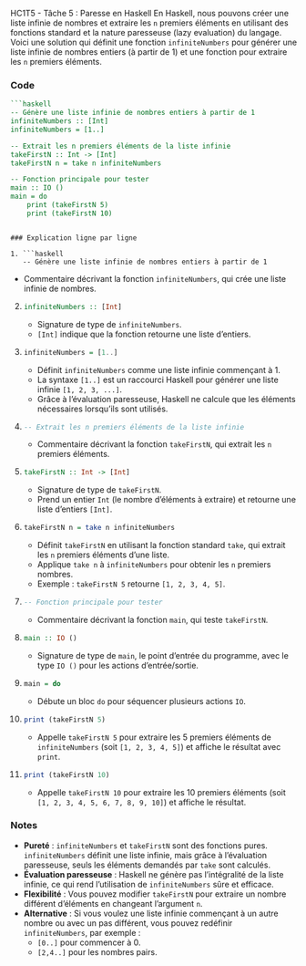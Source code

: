 HC1T5 - Tâche 5 : Paresse en Haskell
En Haskell, nous pouvons créer une liste infinie de nombres et extraire les `n` premiers éléments en utilisant des fonctions standard et la nature paresseuse (lazy evaluation) du langage. Voici une solution qui définit une fonction `infiniteNumbers` pour générer une liste infinie de nombres entiers (à partir de 1) et une fonction pour extraire les `n` premiers éléments.

### Code
```haskell
```haskell
-- Génère une liste infinie de nombres entiers à partir de 1
infiniteNumbers :: [Int]
infiniteNumbers = [1..]

-- Extrait les n premiers éléments de la liste infinie
takeFirstN :: Int -> [Int]
takeFirstN n = take n infiniteNumbers

-- Fonction principale pour tester
main :: IO ()
main = do
    print (takeFirstN 5)
    print (takeFirstN 10)
```
```

### Explication ligne par ligne

1. ```haskell
   -- Génère une liste infinie de nombres entiers à partir de 1
   ```
   - Commentaire décrivant la fonction `infiniteNumbers`, qui crée une liste infinie de nombres.

2. ```haskell
   infiniteNumbers :: [Int]
   ```
   - Signature de type de `infiniteNumbers`.
   - `[Int]` indique que la fonction retourne une liste d’entiers.

3. ```haskell
   infiniteNumbers = [1..]
   ```
   - Définit `infiniteNumbers` comme une liste infinie commençant à 1.
   - La syntaxe `[1..]` est un raccourci Haskell pour générer une liste infinie `[1, 2, 3, ...]`.
   - Grâce à l’évaluation paresseuse, Haskell ne calcule que les éléments nécessaires lorsqu’ils sont utilisés.

4. ```haskell
   -- Extrait les n premiers éléments de la liste infinie
   ```
   - Commentaire décrivant la fonction `takeFirstN`, qui extrait les `n` premiers éléments.

5. ```haskell
   takeFirstN :: Int -> [Int]
   ```
   - Signature de type de `takeFirstN`.
   - Prend un entier `Int` (le nombre d’éléments à extraire) et retourne une liste d’entiers `[Int]`.

6. ```haskell
   takeFirstN n = take n infiniteNumbers
   ```
   - Définit `takeFirstN` en utilisant la fonction standard `take`, qui extrait les `n` premiers éléments d’une liste.
   - Applique `take n` à `infiniteNumbers` pour obtenir les `n` premiers nombres.
   - Exemple : `takeFirstN 5` retourne `[1, 2, 3, 4, 5]`.

7. ```haskell
   -- Fonction principale pour tester
   ```
   - Commentaire décrivant la fonction `main`, qui teste `takeFirstN`.

8. ```haskell
   main :: IO ()
   ```
   - Signature de type de `main`, le point d’entrée du programme, avec le type `IO ()` pour les actions d’entrée/sortie.

9. ```haskell
   main = do
   ```
   - Débute un bloc `do` pour séquencer plusieurs actions `IO`.

10. ```haskell
    print (takeFirstN 5)
    ```
    - Appelle `takeFirstN 5` pour extraire les 5 premiers éléments de `infiniteNumbers` (soit `[1, 2, 3, 4, 5]`) et affiche le résultat avec `print`.

11. ```haskell
    print (takeFirstN 10)
    ```
    - Appelle `takeFirstN 10` pour extraire les 10 premiers éléments (soit `[1, 2, 3, 4, 5, 6, 7, 8, 9, 10]`) et affiche le résultat.



### Notes
- **Pureté** : `infiniteNumbers` et `takeFirstN` sont des fonctions pures. `infiniteNumbers` définit une liste infinie, mais grâce à l’évaluation paresseuse, seuls les éléments demandés par `take` sont calculés.
- **Évaluation paresseuse** : Haskell ne génère pas l’intégralité de la liste infinie, ce qui rend l’utilisation de `infiniteNumbers` sûre et efficace.
- **Flexibilité** : Vous pouvez modifier `takeFirstN` pour extraire un nombre différent d’éléments en changeant l’argument `n`.
- **Alternative** : Si vous voulez une liste infinie commençant à un autre nombre ou avec un pas différent, vous pouvez redéfinir `infiniteNumbers`, par exemple :
  - `[0..]` pour commencer à 0.
  - `[2,4..]` pour les nombres pairs.



